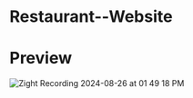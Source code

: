 # Restaurant--Website

# Preview

![Zight Recording 2024-08-26 at 01 49 18 PM](https://github.com/user-attachments/assets/337be6c1-b654-4753-aa40-92a1f22c9375)
